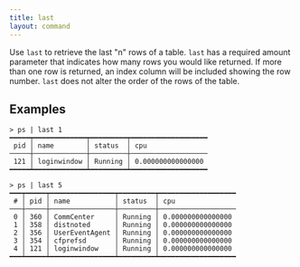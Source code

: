 ```yaml
---
title: last
layout: command
---
```


Use `last` to retrieve the last "n" rows of a table. `last` has a required amount parameter that indicates how many rows you would like returned. If more than one row is returned, an index column will be included showing the row number. `last` does not alter the order of the rows of the table.

## Examples

```shell
> ps | last 1
━━━━━┯━━━━━━━━━━━━━┯━━━━━━━━━┯━━━━━━━━━━━━━━━━━━━
 pid │ name        │ status  │ cpu
─────┼─────────────┼─────────┼───────────────────
 121 │ loginwindow │ Running │ 0.000000000000000
━━━━━┷━━━━━━━━━━━━━┷━━━━━━━━━┷━━━━━━━━━━━━━━━━━━━
```

```shell
> ps | last 5
━━━┯━━━━━┯━━━━━━━━━━━━━━━━┯━━━━━━━━━┯━━━━━━━━━━━━━━━━━━━
 # │ pid │ name           │ status  │ cpu
───┼─────┼────────────────┼─────────┼───────────────────
 0 │ 360 │ CommCenter     │ Running │ 0.000000000000000
 1 │ 358 │ distnoted      │ Running │ 0.000000000000000
 2 │ 356 │ UserEventAgent │ Running │ 0.000000000000000
 3 │ 354 │ cfprefsd       │ Running │ 0.000000000000000
 4 │ 121 │ loginwindow    │ Running │ 0.000000000000000
━━━┷━━━━━┷━━━━━━━━━━━━━━━━┷━━━━━━━━━┷━━━━━━━━━━━━━━━━━━━
```


